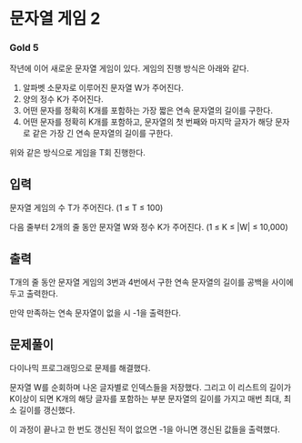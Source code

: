 # 문자열 게임 2

### Gold 5

작년에 이어 새로운 문자열 게임이 있다. 게임의 진행 방식은 아래와 같다.

1. 알파벳 소문자로 이루어진 문자열 W가 주어진다.
2. 양의 정수 K가 주어진다.
3. 어떤 문자를 정확히 K개를 포함하는 가장 짧은 연속 문자열의 길이를 구한다.
4. 어떤 문자를 정확히 K개를 포함하고, 문자열의 첫 번째와 마지막 글자가 해당 문자로 같은 가장 긴 연속 문자열의 길이를 구한다.

위와 같은 방식으로 게임을 T회 진행한다.

## 입력
문자열 게임의 수 T가 주어진다. (1 ≤ T ≤ 100)

다음 줄부터 2개의 줄 동안 문자열 W와 정수 K가 주어진다. (1 ≤ K ≤ |W| ≤ 10,000) 

## 출력
T개의 줄 동안 문자열 게임의 3번과 4번에서 구한 연속 문자열의 길이를 공백을 사이에 두고 출력한다.

만약 만족하는 연속 문자열이 없을 시 -1을 출력한다.

## 문제풀이
다이나믹 프로그래밍으로 문제를 해결했다.

문자열 W를 순회하며 나온 글자별로 인덱스들을 저장했다. 그리고 이 리스트의 길이가 K이상이 되면 K개의 해당 글자를 포함하는 부분 문자열의 길이를 가지고 매번 최대, 최소 길이를 갱신했다.

이 과정이 끝나고 한 번도 갱신된 적이 없으면 -1을 아니면 갱신된 값들을 출력했다.